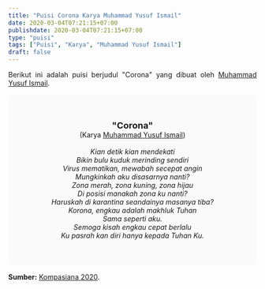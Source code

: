 ```yaml
---
title: "Puisi Corona Karya Muhammad Yusuf Ismail"
date: 2020-03-04T07:21:15+07:00
publishdate: 2020-03-04T07:21:15+07:00
type: "puisi"
tags: ["Puisi", "Karya", "Muhammad Yusuf Ismail"]
draft: false
---
```


<div dir="ltr" style="text-align: left;" trbidi="on"><div dir="ltr" style="text-align: left;" trbidi="on"><div dir="ltr" style="text-align: left;" trbidi="on"><div style="text-align: justify;">Berikut ini adalah puisi berjudul "Corona" yang dibuat oleh <a href="https://www.kompasiana.com/yosep267" target="_blank">Muhammad Yusuf Ismail</a>.</div><br /><div style="background: #FAFAFA; font-size: 14px; height: auto; margin: 0 auto; padding: 50px; text-align: center; width: auto;"><span style="font-size: 18px;"><b>"Corona"</b></span><br />(Karya <a href="https://www.sekata.web.id/tags/muhammad-yusuf-ismail" target="_blank">Muhammad Yusuf Ismail</a>)<br /><br /><i>Kian detik kian mendekati<br />
Bikin bulu kuduk merinding sendiri<br />
Virus mematikan, mewabah secepat angin<br />
Mungkinkah aku disasarnya nanti?<br />
Zona merah, zona kuning, zona hijau<br />
Di posisi manakah zona ku nanti?<br />
Haruskah di karantina seandainya masanya tiba?<br />
Korona, engkau adalah makhluk Tuhan<br />
Sama seperti aku.<br />
Semoga kisah engkau cepat berlalu<br />
Ku pasrah kan diri hanya kepada Tuhan Ku.</i> </div></div></div><br /><div style="text-align: justify;"><b>Sumber:</b> <a href="https://www.kompasiana.com/yosep267/5e3ecd45097f366b07206572/puisi-korona" target="_blank">Kompasiana 2020</a>.</div></div>
